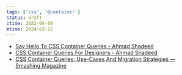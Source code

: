 ```yaml
---
tags: ['css', '@container']
status: draft
ctime: 2022-04-09
mtime: 2024-03-22
---
```


- [Say Hello To CSS Container Queries - Ahmad Shadeed](https://ishadeed.com/article/say-hello-to-css-container-queries/)
- [CSS Container Queries For Designers - Ahmad Shadeed](https://ishadeed.com/article/container-queries-for-designers/)
- [CSS Container Queries: Use-Cases And Migration Strategies — Smashing Magazine](https://www.smashingmagazine.com/2021/05/css-container-queries-use-cases-migration-strategies/)